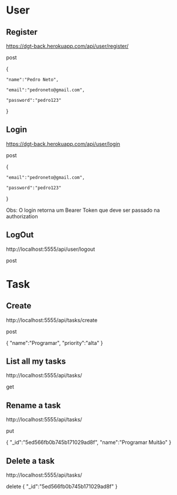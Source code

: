# User

## Register

https://dgt-back.herokuapp.com/api/user/register/

post

{
	
	"name":"Pedro Neto",

	"email":"pedroneto@gmail.com",

	"password":"pedro123"

}

## Login

https://dgt-back.herokuapp.com/api/user/login

post

{
	
	"email":"pedroneto@gmail.com",

	"password":"pedro123"

}

Obs: O login retorna um Bearer Token que deve ser passado na authorization

## LogOut
http://localhost:5555/api/user/logout

post

# Task

## Create

http://localhost:5555/api/tasks/create

post

{
	"name":"Programar",
	"priority":"alta"
}

## List all my tasks

http://localhost:5555/api/tasks/

get

## Rename a task

http://localhost:5555/api/tasks/

put

{
	"_id":"5ed566fb0b745b171029ad8f",
	"name":"Programar Muitão"
}

## Delete a task

http://localhost:5555/api/tasks/

delete
{
	"_id":"5ed566fb0b745b171029ad8f"
}
